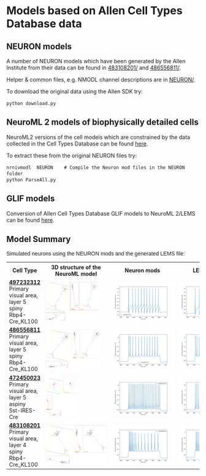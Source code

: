 <h1>Models based on Allen Cell Types Database data</h1>

<h2>NEURON models</h2>

A number of NEURON models which have been generated by the Allen Institute from their data can be found in [483108201/](483108201/) and [486556811/](486556811/).

Helper & common files, e.g. NMODL channel descriptions are in [NEURON/](NEURON/).

To download the original data using the Allen SDK try:

    python download.py

<h2>NeuroML 2 models of biophysically detailed cells</h2>

NeuroML2 versions of the cell models which are constrained by the data 
collected in the Cell Types Database can be found [here](NeuroML2).

To extract these from the original NEURON files try:

    nrnivmodl  NEURON    # Compile the Neuron mod files in the NEURON folder
    python ParseAll.py

<h2>GLIF models</h2>

Conversion of Allen Cell Types Database GLIF models to NeuroML 2/LEMS can be found [here](GLIF/).


<h2>Model Summary</h2>
    
<p style="font-family:arial">Simulated neurons using the NEURON mods and the generated LEMS file:</p>

<table class="tg">
<tbody>
    <tr>
        <th class="tg-yw4l">Cell Type</td>
        <th class="tg-yw4l">3D structure of the NeuroML model</td>
        <th class="tg-yw4l">Neuron mods</td>
        <th class="tg-yw4l">LEMS model</td>
    </tr>
        <tr>
        <td class="tg-0pky"><a href=http://celltypes.brain-map.org/mouse/experiment/electrophysiology/485574832><b>497232312</b></a><br>Primary visual area, layer 5<br>spiny<br>Rbp4-Cre_KL100</td>
        <td class="tg-0pky"><img style="max-width: 250px; max-height: 100px" src= "NeuroML2/Cell_497232312.cell.png"></img></td>
        <td class="tg-0pky"><img style="max-width: 250px; max-height: 100px" src="summary/NEURON_497232312.png"></img></td>
        <td class="tg-0pky"><img style="max-width: 250px; max-height: 100px" src="summary/LEMS_497232312.png"></img></td>
    </tr>
    <tr>
        <td class="tg-0pky"><a href=http://celltypes.brain-map.org/mouse/experiment/electrophysiology/486111903><b>486556811</b></a><br>Primary visual area, layer 5<br>spiny<br>Rbp4-Cre_KL100</td>
        <td class="tg-0pky"><img style="max-width: 250px; max-height: 100px" src= "NeuroML2/Cell_486556811.cell.png"></img></td>
        <td class="tg-0pky"><img style="max-width: 250px; max-height: 100px" src="summary/NEURON_486556811.png"></img></td>
        <td class="tg-0pky"><img style="max-width: 250px; max-height: 100px" src="summary/LEMS_486556811.png"></img></td>
    </tr>
    <tr>
        <td class="tg-0pky"><a href=http://celltypes.brain-map.org/mouse/experiment/electrophysiology/464198958><b>472450023</b></a><br>Primary visual area, layer 5<br>aspiny<br>Sst-IRES-Cre</td>
        <td class="tg-0pky"><img style="max-width: 250px; max-height: 100px" src= "NeuroML2/Cell_472450023.cell.png"></img></td>
        <td class="tg-0pky"><img style="max-width: 250px; max-height: 100px" src="summary/NEURON_472450023.png"></img></td>
        <td class="tg-0pky"><img style="max-width: 250px; max-height: 100px" src="summary/LEMS_472450023.png"></img></td>
    </tr>
    <tr>
        <td class="tg-0pky"><a href=http://celltypes.brain-map.org/mouse/experiment/electrophysiology/479704527><b>483108201</b></a><br>Primary visual area, layer 4<br>spiny<br>Rbp4-Cre_KL100</td>
        <td class="tg-0pky"><img style="max-width: 250px; max-height: 100px" src= "NeuroML2/Cell_483108201.cell.png"></img></td>
        <td class="tg-0pky"><img style="max-width: 250px; max-height: 100px" src="summary/NEURON_483108201.png"></img></td>
        <td class="tg-0pky"><img style="max-width: 250px; max-height: 100px" src="summary/LEMS_483108201.png"></img></td>
    </tr>
</tbody>
</table>